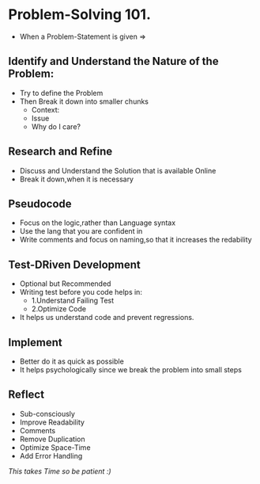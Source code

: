 # Problem-Solving 101.
- When a Problem-Statement is given =>

## Identify and Understand the Nature of the Problem:
- Try to define the Problem
- Then Break it down into smaller chunks
  - Context:
  - Issue
  - Why do I care?

## Research and Refine
- Discuss and Understand the Solution that is available Online
- Break it down,when it is necessary

## Pseudocode
- Focus on the logic,rather than Language syntax
- Use the lang that you are confident in
- Write comments and focus on naming,so that it increases the redability

## Test-DRiven Development
- Optional but Recommended
- Writing test before you code helps in:
   - 1.Understand Failing Test
   - 2.Optimize Code
- It helps us understand code and prevent regressions.

## Implement
- Better do it as quick as possible
- It helps psychologically since we break the problem into small steps

## Reflect
- Sub-consciously 
- Improve Readability
- Comments
- Remove Duplication
- Optimize Space-Time
- Add Error Handling


*This takes Time so be patient :)*
